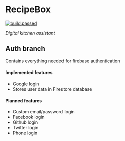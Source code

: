 # RecipeBox
<a href="#" id="status-image-popup" title="Latest push build on auth branch: passed" name="status-images" class="open-popup" data-ember-action="" data-ember-action-767="767">
  <img src="https://travis-ci.org/bitshiftedDevelopment/RecipeBox.svg?branch=auth" alt="build:passed">
</a>

<em>Digital kitchen assistant</em>

## Auth branch
Contains everything needed for firebase authentication

#### Implemented features
- Google login
- Stores user data in Firestore database

#### Planned features
- Custom email/password login
- Facebook login
- Github login
- Twitter login
- Phone login
